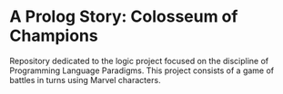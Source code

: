 # A Prolog Story: Colosseum of Champions
Repository dedicated to the logic project focused on the discipline of Programming Language Paradigms. This project consists of a game of battles in turns using Marvel characters.
